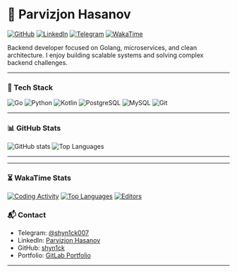 # 👋 Parvizjon Hasanov

[![GitHub](https://img.shields.io/badge/GitHub-shyn1ck-black?style=flat-square&logo=github)](https://github.com/shyn1ck)
[![LinkedIn](https://img.shields.io/badge/-LinkedIn-blue?style=flat-square&logo=linkedin)](https://www.linkedin.com/in/parvizjon-hasanov-a06756321/)
[![Telegram](https://img.shields.io/badge/Telegram-shyn1ck007-2CA5E0?style=flat-square&logo=telegram)](https://t.me/shyn1ck007)
[![WakaTime](https://img.shields.io/badge/WakaTime-000000?style=flat-square&logo=wakatime&logoColor=white)](https://wakatime.com/@shyn1ck)

Backend developer focused on Golang, microservices, and clean architecture. I enjoy building scalable systems and solving complex backend challenges.

---

### 💼 Tech Stack

![Go](https://img.shields.io/badge/-Go-00ADD8?style=flat-square&logo=go)
![Python](https://img.shields.io/badge/-Python-3776AB?style=flat-square&logo=python)
![Kotlin](https://img.shields.io/badge/-Kotlin-0095D5?style=flat-square&logo=kotlin)
![PostgreSQL](https://img.shields.io/badge/-PostgreSQL-336791?style=flat-square&logo=postgresql)
![MySQL](https://img.shields.io/badge/-MySQL-00758f?style=flat-square&logo=mysql)
![Git](https://img.shields.io/badge/-Git-F05032?style=flat-square&logo=git)

---

### 📊 GitHub Stats

![GitHub stats](https://github-readme-stats.vercel.app/api?username=shyn1ck&show_icons=true&theme=radical&hide_border=true&include_all_commits=true)
![Top Languages](https://github-readme-stats.vercel.app/api/top-langs/?username=shyn1ck&layout=compact&theme=radical&hide_border=true)

---

---

### ⏳ WakaTime Stats

[![Coding Activity](https://wakatime.com/share/@shyn1ck/8418f739-c52f-4df1-836d-8668686c1d38.svg)](https://wakatime.com/@shyn1ck)
[![Top Languages](https://wakatime.com/share/@shyn1ck/1835ff2d-02c7-4d4a-91a3-dc828d41c7a8.svg)](https://wakatime.com/@shyn1ck)
[![Editors](https://wakatime.com/share/@shyn1ck/e999e494-6a25-4d34-85c8-134058fd15e1.svg)](https://wakatime.com/@shyn1ck)



### 📬 Contact

- Telegram: [@shyn1ck007](https://t.me/shyn1ck007)
- LinkedIn: [Parvizjon Hasanov](https://www.linkedin.com/in/parvizjon-hasanov-a06756321/)
- GitHub: [shyn1ck](https://github.com/shyn1ck)
- Portfolio: [GitLab Portfolio](https://gitlab.com/shyn1ck/my-portfolio)

---
